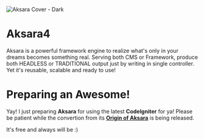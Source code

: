 ![Aksara Cover - Dark](https://user-images.githubusercontent.com/10624446/103445986-044adb80-4cad-11eb-8df7-52083dfd5868.jpg)


# Aksara4
Aksara is a powerful framework engine to realize what's only in your dreams becomes something real. Serving both CMS or Framework, produce both HEADLESS or TRADITIONAL output just by writing in single controller. Yet it's reusable, scalable and ready to use!

# Preparing an Awesome!
Yay! I just preparing **Aksara** for using the latest **CodeIgniter** for ya!
Please be patient while the convertion from its **[Origin of Aksara](https://github.com/abydahana/Aksara)** is being released.

It's free and always will be :)
